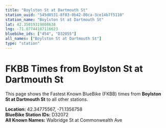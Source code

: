 ```yaml
---
title: "Boylston St at Dartmouth St"
station_uuid: "545d8531-8f03-0b42-80ca-3ce14b7f5110"
station_name: "Boylston St at Dartmouth St"
lat: 42.35019319808638
lng: -71.07744187116623
bluebike_ids: ["454", "D32055"]
all_names: ["Boylston St at Dartmouth St"]
type: "station"
---
```


# FKBB Times from Boylston St at Dartmouth St

This page shows the Fastest Known BlueBike (FKBB) times from **Boylston St at Dartmouth St** to all other stations.

**Location:** 42.34775567, -71.1356758  
**BlueBike Station IDs:** D32072  
**All Known Names:** Walbridge St at Commonwealth Ave

